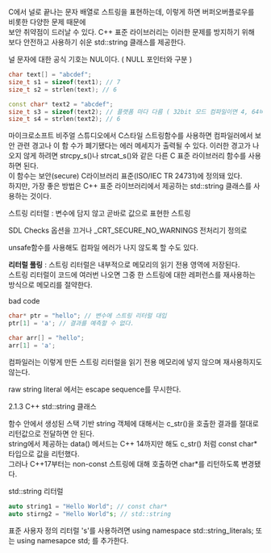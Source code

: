 C에서 널로 끝나는 문자 배열로 스트링을 표현하는데, 이렇게 하면 버퍼오버플로우를 비롯한 다양한 문제 때문에  
보안 취약점이 드러날 수 있다. C++ 표준 라이브러리는 이러한 문제를 방지하기 위해 보다 안전하고 사용하기 쉬운 std::string 클래스를 제공한다.  

널 문자에 대한 공식 기호는 NUL이다.   ( NULL 포인터와 구분 )


```c++
char text[] = "abcdef";
size_t s1 = sizeof(text1); // 7
size_t s2 = strlen(text); // 6

const char* text2 = "abcdef";
size_t s3 = sizeof(text2); // 플랫폼 마다 다름 ( 32bit 모드 컴파일이면 4, 64비트모드면 8이됨 )
size_t s4 = strlen(text2); // 6
```

마이크로소프트 비주얼 스튜디오에서 C스타일 스트링함수를 사용하면 컴파일러에서 보안 관련 경고나 이 함 수가 폐기됐다는 에러 메세지가 출력될 수 있다.
이러한 경고가 나오지 않게 하려면 strcpy_s()나 strcat_s()와 같은 다른 C 표준 라이브러리 함수를 사용하면 된다.  
이 함수는 보안(secure) C라이브러리 표준(ISO/IEC TR 24731)에 정의돼 있다.  
하지만, 가장 좋은 방법은 C++ 표준 라이브러리에서 제공하는 std::string 클래스를 사용하는 것이다.  

스트링 리터럴 : 변수에 담지 않고 곧바로 값으로 표현한 스트링  

SDL Checks 옵션을 끄거나 _CRT_SECURE_NO_WARNINGS 전처리기 정의로  

unsafe함수를 사용해도 컴파일 에러가 나지 않도록 할 수도 있다.  

**리터럴 풀링** : 스트링 리터럴은 내부적으로 메모리의 읽기 전용 영역에 저장된다.  
스트링 리터럴이 코드에 여러번 나오면 그중 한 스트링에 대한 레퍼런스를 재사용하는 방식으로 메모리를 절약한다.  

bad code  
```c++
char* ptr = "hello"; // 변수에 스트링 리터럴 대입
ptr[1] = 'a'; // 결과를 예측할 수 없다.
```

```c++
char arr[] = "hello";
arr[1] = 'a';
```
컴파일러는 이렇게 만든 스트링 리터럴을 읽기 전용 메모리에 넣지 않으며 재사용하지도 않는다.



raw string literal 에서는 escape sequence를 무시한다.  



2.1.3 C++ std::string 클래스

함수 안에서 생성된 스택 기반 string 객체에 대해서는 c_str()을 호출한 결과를 절대로 리턴값으로 전달하면 안 된다.  
string에서 제공하는 data() 메서드는 C++ 14까지만 해도 c_str() 처럼 const char* 타입으로 값을 리턴했다.  
그러나 C++17부터는 non-const 스트링에 대해 호출하면  char*를 리턴하도록 변경됐다.  

std::string 리터럴
```c++
auto string1 = "Hello World"; // const char*
auto stirng2 = "Hello World"s; // std::string
```
표준 사용자 정의 리터럴 's'를 사용하려면 using namespace std::string_literals; 또는 using namesapce std; 를 추가한다.  







